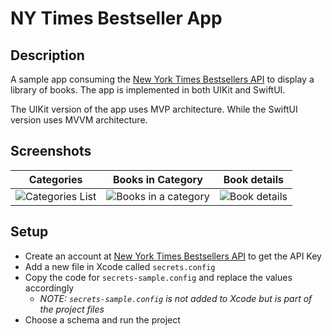 # NY Times Bestseller App

## Description

A sample app consuming the [New York Times Bestsellers API](https://developer.nytimes.com/docs/books-product/1/overview) to display a library of books. The app is implemented in both UIKit and SwiftUI.

The UIKit version of the app uses MVP architecture. While the SwiftUI version uses MVVM architecture.


## Screenshots

| Categories | Books in Category | Book details |
|---|---|---|
| ![Categories List](https://github.com/user-attachments/assets/8c3f5f7f-a84b-43c5-af1d-e03dfd9803db) | ![Books in a category](https://github.com/user-attachments/assets/fb73ca8d-11d4-41b8-a073-72057e58fc50) | ![Book details](https://github.com/user-attachments/assets/e85419de-4685-48e5-8469-6d5b1df2c6c2) |

## Setup

- Create an account at [New York Times Bestsellers API](https://developer.nytimes.com/docs/books-product/1/overview) to get the API Key
- Add a new file in Xcode called `secrets.config`
- Copy the code for `secrets-sample.config` and replace the values accordingly
    - *NOTE: `secrets-sample.config` is not added to Xcode but is part of the project files*
- Choose a schema and run the project